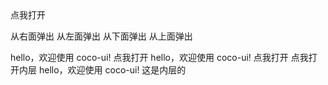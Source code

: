  <DrawerA />
  <coco-button type="primary" @click="open = true">点我打开</coco-button>

<coco-radio v-model="radio" label="right">从右面弹出</coco-radio>
<coco-radio v-model="radio" label="left">从左面弹出</coco-radio>
<coco-radio v-model="radio" label="bottom">从下面弹出</coco-radio>
<coco-radio v-model="radio" label="top">从上面弹出</coco-radio>

  <coco-drawer v-model="open" :direction="radio" title="这是标题">
    hello，欢迎使用 coco-ui!
  </coco-drawer>
  <DrawerB />
  <coco-button type="primary" @click="open2 = true">点我打开</coco-button>

  <coco-drawer v-model="open2" direction="right" :showHeader="false">
    hello，欢迎使用 coco-ui!
  </coco-drawer>
  <DrawerC />
  <coco-button type="primary" @click="open3 = true">点我打开</coco-button>

  <coco-drawer v-model="open3" direction="right" size="50%">
    <coco-button type="primary" @click="open4 = true">点我打开内层</coco-button>
    hello，欢迎使用 coco-ui!
    <coco-drawer v-model="open4" direction="right"> 这是内层的 </coco-drawer>
  </coco-drawer>
  <DrawerD />

<script setup>
  import DrawerA from './drawerA.md'
  import DrawerB from './drawerB.md'
  import DrawerC from './drawerC.md'
  import DrawerD from './drawerD.md'
  import { ref } from 'vue'
  const radio = ref('right')
  const open = ref(false)
  const open2 = ref(false)
  const open3 = ref(false)
  const open4 = ref(false)
</script>
